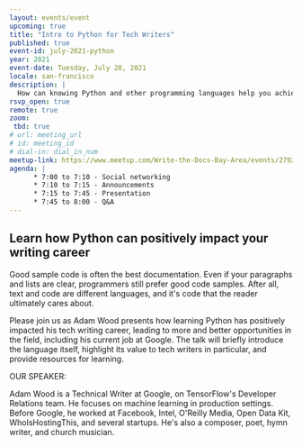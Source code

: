 ```yaml
---
layout: events/event
upcoming: true
title: "Intro to Python for Tech Writers"
published: true
event-id: july-2021-python
year: 2021
event-date: Tuesday, July 20, 2021
locale: san-francisco
description: |
  How can knowing Python and other programming languages help you achieve your career goals and grow as a technical writer?
rsvp_open: true
remote: true
zoom:
 tbd: true
# url: meeting_url
# id: meeting_id
# dial-in: dial_in_num
meetup-link: https://www.meetup.com/Write-the-Docs-Bay-Area/events/279299838/
agenda: |
      * 7:00 to 7:10 - Social networking
      * 7:10 to 7:15 - Announcements
      * 7:15 to 7:45 - Presentation
      * 7:45 to 8:00 - Q&A
---
```


## Learn how Python can positively impact your writing career

Good sample code is often the best documentation. Even if your paragraphs and lists are clear, programmers still prefer good code samples. After all, text and code are different languages, and it's code that the reader ultimately cares about.

Please join us as Adam Wood presents how learning Python has positively impacted his tech writing career, leading to more and better opportunities in the field, including his current job at Google. The talk will briefly introduce the language itself, highlight its value to tech writers in particular, and provide resources for learning.

OUR SPEAKER:

Adam Wood is a Technical Writer at Google, on TensorFlow's Developer Relations team. He focuses on machine learning in production settings. Before Google, he worked at Facebook, Intel, O'Reilly Media, Open Data Kit, WhoIsHostingThis, and several startups. He's also a composer, poet, hymn writer, and church musician.

